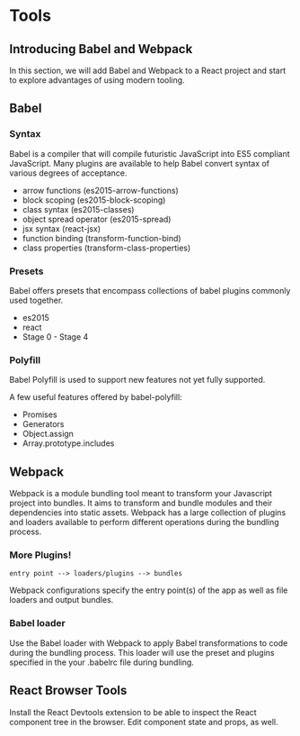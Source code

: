 # Tools

## Introducing Babel and Webpack

In this section, we will add Babel and Webpack to a React project and start to explore advantages of
using modern tooling.


## Babel

### Syntax

Babel is a compiler that will compile futuristic JavaScript into ES5 compliant JavaScript. Many
plugins are available to help Babel convert syntax of various degrees of acceptance.

* arrow functions (es2015-arrow-functions)
* block scoping (es2015-block-scoping)
* class syntax (es2015-classes)
* object spread operator (es2015-spread)
* jsx syntax (react-jsx)
* function binding (transform-function-bind)
* class properties (transform-class-properties)

### Presets

Babel offers presets that encompass collections of babel plugins commonly used together.

* es2015
* react
* Stage 0 - Stage 4

### Polyfill

Babel Polyfill is used to support new features not yet fully supported.

A few useful features offered by babel-polyfill:

* Promises
* Generators
* Object.assign
* Array.prototype.includes


## Webpack

Webpack is a module bundling tool meant to transform your Javascript project into bundles. It aims
to transform and bundle modules and their dependencies into static assets. Webpack has a large
collection of plugins and loaders available to perform different operations during the bundling
process.

### More Plugins!

`entry point --> loaders/plugins --> bundles`

Webpack configurations specify the entry point(s) of the app as well as file loaders and output
bundles.

### Babel loader

Use the Babel loader with Webpack to apply Babel transformations to code during the bundling
process. This loader will use the preset and plugins specified in the your .babelrc file during
bundling.


## React Browser Tools

Install the React Devtools extension to be able to inspect the React component tree in the browser.
Edit component state and props, as well.
